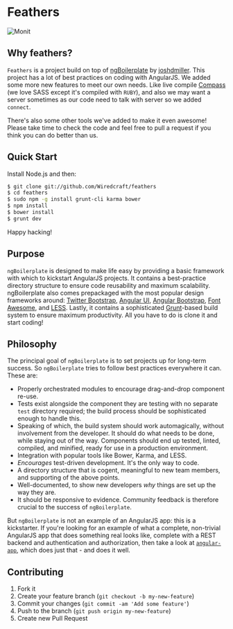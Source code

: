 # Feathers

![Monit](https://f.cloud.github.com/assets/1183541/1055973/89f9ec26-114b-11e3-9c3d-d091f956aec9.png)

## Why feathers?

`Feathers` is a project build on top of
[ngBoilerplate](https://github.com/joshdmiller/ng-boilerplate) by
[joshdmiller](https://github.com/joshdmiller). This project has a lot of best
practices on coding with AngularJS. We added some more new features to meet our own
needs. Like live compile [Compass](http://compass-style.org/) (we love SASS
except it's compiled with `RUBY`), and also we may want a server sometimes as
our code need to talk with server so we added `connect`.

There's also some other tools we've added to make it even awesome! Please take
time to check the code and feel free to pull a request if you think you can do
better than us.

## Quick Start

Install Node.js and then:

```sh
$ git clone git://github.com/Wiredcraft/feathers
$ cd feathers
$ sudo npm -g install grunt-cli karma bower
$ npm install
$ bower install
$ grunt dev
```

Happy hacking!

## Purpose

`ngBoilerplate` is designed to make life easy by providing a basic framework
with which to kickstart AngularJS projects. It contains a best-practice
directory structure to ensure code reusability and maximum scalability.
ngBoilerplate also comes prepackaged with the most popular design frameworks
around: [Twitter Bootstrap](http://getbootstrap.com),
[Angular UI](http://angular-ui.github.io),
[Angular Bootstrap](http://angular-ui.github.io/bootstrap),
[Font Awesome](http://fortawesome.github.com/Font-Awesome), and
[LESS](http://lesscss.org). Lastly, it contains a sophisticated
[Grunt](http://gruntjs.org)-based build system to ensure maximum productivity.
All you have to do is clone it and start coding!

## Philosophy

The principal goal of `ngBoilerplate` is to set projects up for long-term
success.  So `ngBoilerplate` tries to follow best practices everywhere it can.
These are:

- Properly orchestrated modules to encourage drag-and-drop component re-use.
- Tests exist alongside the component they are testing with no separate `test`
  directory required; the build process should be sophisticated enough to handle
  this.
- Speaking of which, the build system should work automagically, without
  involvement from the developer. It should do what needs to be done, while
  staying out of the way. Components should end up tested, linted, compiled,
  and minified, ready for use in a production environment.
- Integration with popular tools like Bower, Karma, and LESS.
- *Encourages* test-driven development. It's the only way to code.
- A directory structure that is cogent, meaningful to new team members, and
  supporting of the above points.
- Well-documented, to show new developers *why* things are set up the way they
  are.
- It should be responsive to evidence. Community feedback is therefore crucial
  to the success of `ngBoilerplate`.

But `ngBoilerplate` is not an example of an AngularJS app: this is a
kickstarter. If you're looking for an example of what a complete, non-trivial
AngularJS app that does something real looks like, complete with a REST backend
and authentication and authorization, then take a look at
[`angular-app`](http://github.com/angular-app/angular-app), which does just
that - and does it well.

## Contributing

1. Fork it
2. Create your feature branch (`git checkout -b my-new-feature`)
3. Commit your changes (`git commit -am 'Add some feature'`)
4. Push to the branch (`git push origin my-new-feature`)
5. Create new Pull Request
